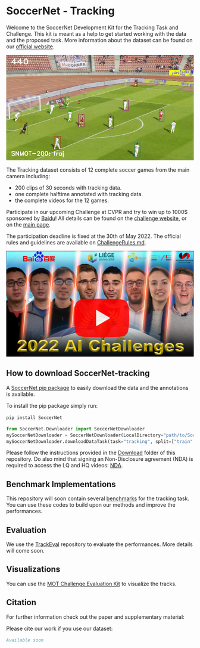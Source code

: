 # SoccerNet - Tracking

Welcome to the SoccerNet Development Kit for the Tracking Task and Challenge. This kit is meant as a help to get started working with the data and the proposed task. More information about the dataset can be found on our [official website](https://soccer-net.org/).

<p align="center"><img src="Images/GraphicalAbstract-tracking.png" width="640"></p>

The Tracking dataset consists of 12 complete soccer games from the main camera including:
 - 200 clips of 30 seconds with tracking data.
 - one complete halftime annotated with tracking data.
 - the complete videos for the 12 games.

Participate in our upcoming Challenge at CVPR and try to win up to 1000$ sponsored by [Baidu](https://www.baidu.com/)! All details can be found on the [challenge website](https://eval.ai/web/challenges/challenge-page/761/overview), or on the [main page](https://soccer-net.org/).

The participation deadline is fixed at the 30th of May 2022.
The official rules and guidelines are available on [ChallengeRules.md](ChallengeRules.md).

<a href="">
<p align="center"><img src="Images/Thumbnail.png" width="720"></p>
</a>

## How to download SoccerNet-tracking

A [SoccerNet pip package](https://pypi.org/project/SoccerNet/) to easily download the data and the annotations is available. 

To install the pip package simply run:

<code>pip install SoccerNet</code>

```python
from SoccerNet.Downloader import SoccerNetDownloader
mySoccerNetDownloader = SoccerNetDownloader(LocalDirectory="path/to/SoccerNet")
mySoccerNetDownloader.downloadDataTask(task="tracking", split=["train","valid","test","challenge"]) # download all splits for the tracking task - Requires around 30 GB of local storage
```

Please follow the instructions provided in the [Download](Download) folder of this repository. Do also mind that signing an Non-Disclosure agreement (NDA) is required to access the LQ and HQ videos: [NDA](https://docs.google.com/forms/d/e/1FAIpQLSfYFqjZNm4IgwGnyJXDPk2Ko_lZcbVtYX73w5lf6din5nxfmA/viewform).

## Benchmark Implementations

This repository will soon contain several [benchmarks](Benchmarks) for the tracking task. You can use these codes to build upon our methods and improve the performances.

## Evaluation

We use the [TrackEval](https://github.com/JonathonLuiten/TrackEval) repository to evaluate the performances. More details will come soon.

## Visualizations

You can use the [MOT Challenge Evaluation Kit](https://github.com/dendorferpatrick/MOTChallengeEvalKit) to visualize the tracks.

## Citation

For further information check out the paper and supplementary material:

Please cite our work if you use our dataset:
```bibtex
Available soon
```
